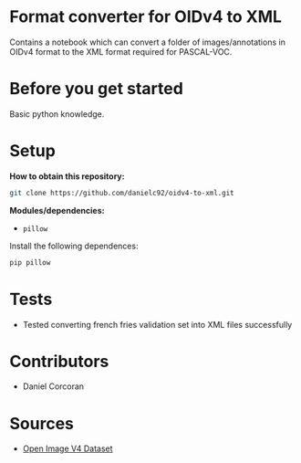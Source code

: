 # Format converter for OIDv4 to XML
Contains a notebook which can convert a folder of images/annotations in OIDv4 format to the XML format required for PASCAL-VOC.

# Before you get started
Basic python knowledge.

# Setup
**How to obtain this repository:**
```sh
git clone https://github.com/danielc92/oidv4-to-xml.git
```
**Modules/dependencies:**
- `pillow`

Install the following dependences:
```sh
pip pillow
```

# Tests
- Tested converting french fries validation set into XML files successfully

# Contributors
- Daniel Corcoran

# Sources
- [Open Image V4 Dataset](https://storage.googleapis.com/openimages/web/index.html)
